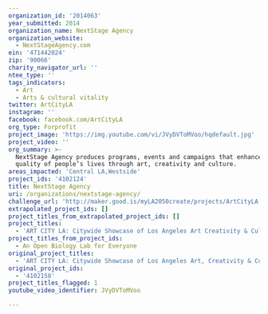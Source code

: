 ```yaml
---
organization_id: '2014063'
year_submitted: 2014
organization_name: NextStage Agency
organization_website:
  - NextStageAgency.com
ein: '471442024'
zip: '90066'
charity_navigator_url: ''
ntee_type: ''
tags_indicators:
  - Art
  - Arts & cultural vitality
twitter: ArtCityLA
instagram: ''
facebook: facebook.com/ArtCityLA
org_type: Forprofit
project_image: 'https://img.youtube.com/vi/JVyDVToMVoo/hqdefault.jpg'
project_video: ''
org_summary: >-
  NextStage Agency produces programs, events and campaigns that enhance the
  quality of people’s lives through art, creativity and culture.
areas_impacted: 'Central LA,Westside'
project_ids: '4102124'
title: NextStage Agency
uri: /organizations/nextstage-agency/
challenge_url: 'http://maker.good.is/myLA2050create/projects/ArtCityLA.html'
extrapolated_project_ids: []
project_titles_from_extrapolated_project_ids: []
project_titles:
  - 'ART CITY LA: Citywide Showcase of Los Angeles Art Creativity & Culture'
project_titles_from_project_ids:
  - An Open Biology Lab for Everyone
original_project_titles:
  - 'ART CITY LA: Citywide Showcase of Los Angeles Art, Creativity & Culture'
original_project_ids:
  - '4102158'
project_titles_flagged: 1
youtube_video_identifier: JVyDVToMVoo

---
```

